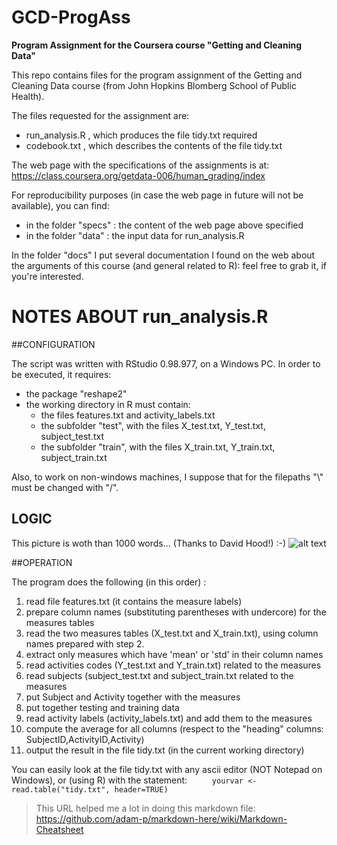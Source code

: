 GCD-ProgAss
===========

**Program Assignment for the Coursera course "Getting and Cleaning Data"**

This repo contains files for the program assignment of the Getting and
Cleaning Data course (from John Hopkins Blomberg School of Public Health).

The files requested for the assignment are:
* run_analysis.R , which produces the file tidy.txt required
* codebook.txt , which describes the contents of the file tidy.txt

The web page with the specifications of the assignments is at: 
   https://class.coursera.org/getdata-006/human_grading/index

For reproducibility purposes (in case the web page in future will not
be available), you can find:
* in the folder "specs" : the content of the web page above specified
* in the folder "data" : the input data for run_analysis.R
 
In the folder "docs" I put several documentation I found on the
web about the arguments of this course (and general related to R): 
feel free to grab it, if you're interested.

# NOTES ABOUT run_analysis.R 

##CONFIGURATION

The script was written with RStudio 0.98.977, on a Windows PC.
In order to be executed, it requires:
* the package "reshape2"
* the working directory in R must contain:
	+ the files features.txt and activity_labels.txt
	+ the subfolder "test", with the files X\_test.txt, Y\_test.txt, subject_test.txt
	+ the subfolder "train", with the files X\_train.txt, Y\_train.txt, subject_train.txt

Also, to work on non-windows machines, I suppose that for the filepaths "\\" must be
changed with "/".

## LOGIC
This picture is woth than 1000 words...  (Thanks to David Hood!)   :-)
![alt text](https://coursera-forum-screenshots.s3.amazonaws.com/ab/a2776024af11e4a69d5576f8bc8459/Slide2.png )

##OPERATION

The program does the following (in this order) :

1. read file features.txt (it contains the measure labels)
2. prepare column names (substituting parentheses with undercore) for the measures tables
3. read the two measures tables (X\_test.txt and X_train.txt), using column names prepared with step 2.
4. extract only measures which have 'mean' or 'std' in their column names
5. read activities codes (Y\_test.txt and Y_train.txt) related to the measures
6. read subjects (subject\_test.txt and subject_train.txt related to the measures
7. put Subject and Activity together with the measures
8. put together testing and training data
9. read activity labels (activity_labels.txt) and add them to the measures
10. compute the average for all columns (respect to the "heading" columns:
  SubjectID,ActivityID,Activity)
11. output the result in the file tidy.txt (in the current working directory)

You can easily look at the file tidy.txt with any ascii editor (NOT Notepad on Windows),
or (using R) with the statement: 
 `     yourvar <- read.table("tidy.txt", header=TRUE)`



>  This URL helped me a lot in doing this markdown file:
>   https://github.com/adam-p/markdown-here/wiki/Markdown-Cheatsheet  

